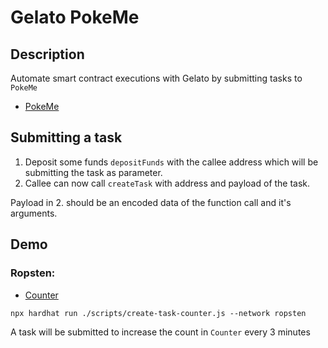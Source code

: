 # Gelato PokeMe

## Description

Automate smart contract executions with Gelato by submitting tasks to `PokeMe`

- [PokeMe](https://ropsten.etherscan.io/address/0x70921EFA654b7a30CC02279866a9644510726550)

## Submitting a task

1. Deposit some funds `depositFunds` with the callee address which will be submitting the task as parameter.
2. Callee can now call `createTask` with address and payload of the task.

Payload in 2. should be an encoded data of the function call and it's arguments.

## Demo

### Ropsten:

- [Counter](https://ropsten.etherscan.io/address/0x3e3a46586e19a0dc721e42455cBd9E395706b4e4)

```
npx hardhat run ./scripts/create-task-counter.js --network ropsten
```

A task will be submitted to increase the count in `Counter` every 3 minutes
